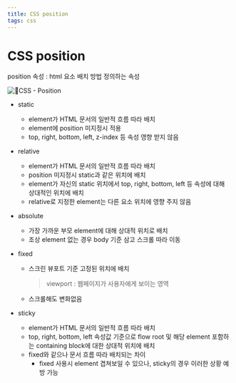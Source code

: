 ```yaml
---
title: CSS position
tags: css
---
```


# CSS position

position 속성 : html 요소 배치 방법 정의하는 속성

![🚀CSS - Position](2022-09-01-css-position/position.png)

- static

  - element가 HTML 문서의 일반적 흐름 따라 배치
  - element에 position 미지정시 적용
  - top, right, bottom, left, z-index 등 속성 영향 받지 않음

- relative

  - element가 HTML 문서의 일반적 흐름 따라 배치
  - position 미지정시 static과 같은 위치에 배치
  - element가 자신의 static 위치에서 top, right, bottom, left 등 속성에 대해 상대적인 위치에 배치
  - relative로 지정한 element는 다른 요소 위치에 영향 주지 않음

- absolute

  - 가장 가까운 부모 element에 대해 상대적 위치로 배치
  - 조상 element 없는 경우 body 기준 삼고 스크롤 따라 이동

- fixed

  - 스크린 뷰포트 기준 고정된 위치에 배치

    >  viewport : 웹페이지가 사용자에게 보이는 영역

  - 스크롤해도 변화없음

- sticky

  - element가 HTML 문서의 일반적 흐름 따라 배치
  - top, right, bottom, left 속성값 기준으로 flow root 및 해당 element 포함하는 containing block에 대한 상대적 위치에 배치
  - fixed와 같으나 문서 흐름 따라 배치되는 차이
    - fixed 사용시 element 겹쳐보일 수 있으나, sticky의 경우 이러한 상황 예방 가능
